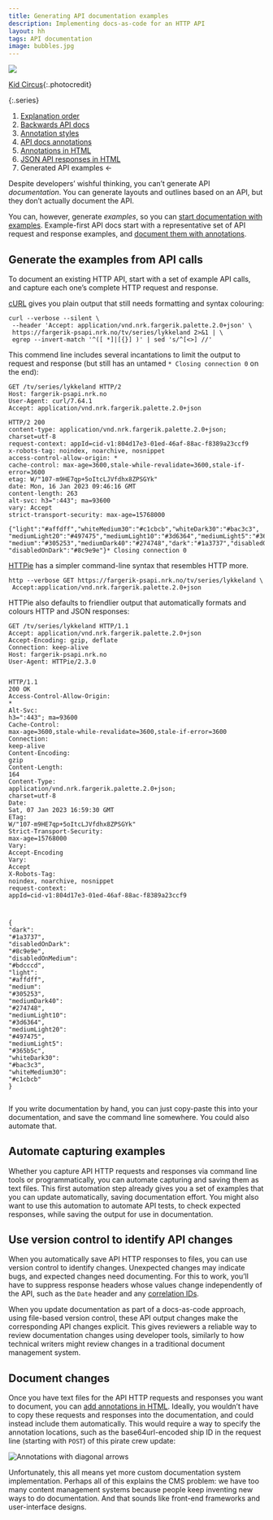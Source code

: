 ```yaml
---
title: Generating API documentation examples
description: Implementing docs-as-code for an HTTP API
layout: hh
tags: API documentation
image: bubbles.jpg
---
```


![](bubbles.jpg)

[Kid Circus](https://unsplash.com/photos/3XSELqbbo3E){:.photocredit}

{:.series}
1. [Explanation order](explanation-order)
2. [Backwards API docs](api-docs-backwards)
3. [Annotation styles](annotations)
4. [API docs annotations](api-docs-annotations)
5. [Annotations in HTML](api-docs-annotations-html)
6. [JSON API responses in HTML](api-response-html)
7. Generated API examples ←

Despite developers’ wishful thinking, you can’t generate API _documentation_.
You can generate layouts and outlines based on an API, but they don’t actually document the API.

You can, however, generate _examples_, so you can
[start documentation with examples](api-docs-backwards).
Example-first API docs start with a representative set of API request and response examples, and 
[document them with annotations](api-docs-annotations).

## Generate the examples from API calls

To document an existing HTTP API, start with a set of example API calls, and capture each one’s complete HTTP request and response.

[cURL](https://en.wikipedia.org/wiki/CURL)
gives you plain output that still needs formatting and syntax colouring:

```
curl --verbose --silent \
 --header 'Accept: application/vnd.nrk.fargerik.palette.2.0+json' \
 https://fargerik-psapi.nrk.no/tv/series/lykkeland 2>&1 | \
 egrep --invert-match '^([ *]|[{}] )' | sed 's/^[<>] //'
```

This commend line includes several incantations to limit the output to request and response (but still has an untamed `* Closing connection 0` on the end):

```
GET /tv/series/lykkeland HTTP/2
Host: fargerik-psapi.nrk.no
User-Agent: curl/7.64.1
Accept: application/vnd.nrk.fargerik.palette.2.0+json

HTTP/2 200 
content-type: application/vnd.nrk.fargerik.palette.2.0+json; charset=utf-8
request-context: appId=cid-v1:804d17e3-01ed-46af-88ac-f8389a23ccf9
x-robots-tag: noindex, noarchive, nosnippet
access-control-allow-origin: *
cache-control: max-age=3600,stale-while-revalidate=3600,stale-if-error=3600
etag: W/"107-m9HE7qp+5oItcLJVfdhx8ZPSGYk"
date: Mon, 16 Jan 2023 09:46:16 GMT
content-length: 263
alt-svc: h3=":443"; ma=93600
vary: Accept
strict-transport-security: max-age=15768000

{"light":"#affdff","whiteMedium30":"#c1cbcb","whiteDark30":"#bac3c3",
"mediumLight20":"#497475","mediumLight10":"#3d6364","mediumLight5":"#365b5c",
"medium":"#305253","mediumDark40":"#274748","dark":"#1a3737","disabledOnMedium":"#bdcccd",
"disabledOnDark":"#8c9e9e"}* Closing connection 0
```

[HTTPie](https://httpie.io) has a simpler command-line syntax that resembles HTTP more.

```
http --verbose GET https://fargerik-psapi.nrk.no/tv/series/lykkeland \
 Accept:application/vnd.nrk.fargerik.palette.2.0+json
```

HTTPie also defaults to friendlier output that automatically formats and colours HTTP and JSON responses:

<div class="language-http highlighter-rouge"><div class="highlight"><pre class="highlight"><code><span class="nf">GET</span> <span class="nn">/tv/series/lykkeland</span> <span class="k">HTTP</span><span class="o">/</span><span class="m">1.1</span>
<span class="na">Accept</span><span class="p">:</span> <span class="s">application/vnd.nrk.fargerik.palette.2.0+json</span>
<span class="na">Accept-Encoding</span><span class="p">:</span> <span class="s">gzip, deflate</span>
<span class="na">Connection</span><span class="p">:</span> <span class="s">keep-alive</span>
<span class="na">Host</span><span class="p">:</span> <span class="s">fargerik-psapi.nrk.no</span>
<span class="na">User-Agent</span><span class="p">:</span> <span class="s">HTTPie/2.3.0</span>

<span class="k">HTTP</span><span class="o">/</span><span class="m">1.1</span> <span class="m">200</span> <span class="ne">OK</span>
<span class="na">Access-Control-Allow-Origin</span><span class="p">:</span> <span class="s">*</span>
<span class="na">Alt-Svc</span><span class="p">:</span> <span class="s">h3=":443"; ma=93600</span>
<span class="na">Cache-Control</span><span class="p">:</span> <span class="s">max-age=3600,stale-while-revalidate=3600,stale-if-error=3600</span>
<span class="na">Connection</span><span class="p">:</span> <span class="s">keep-alive</span>
<span class="na">Content-Encoding</span><span class="p">:</span> <span class="s">gzip</span>
<span class="na">Content-Length</span><span class="p">:</span> <span class="s">164</span>
<span class="na">Content-Type</span><span class="p">:</span> <span class="s">application/vnd.nrk.fargerik.palette.2.0+json; charset=utf-8</span>
<span class="na">Date</span><span class="p">:</span> <span class="s">Sat, 07 Jan 2023 16:59:30 GMT</span>
<span class="na">ETag</span><span class="p">:</span> <span class="s">W/"107-m9HE7qp+5oItcLJVfdhx8ZPSGYk"</span>
<span class="na">Strict-Transport-Security</span><span class="p">:</span> <span class="s">max-age=15768000</span>
<span class="na">Vary</span><span class="p">:</span> <span class="s">Accept-Encoding</span>
<span class="na">Vary</span><span class="p">:</span> <span class="s">Accept</span>
<span class="na">X-Robots-Tag</span><span class="p">:</span> <span class="s">noindex, noarchive, nosnippet</span>
<span class="na">request-context</span><span class="p">:</span> <span class="s">appId=cid-v1:804d17e3-01ed-46af-88ac-f8389a23ccf9</span>

<span class="p">{</span><span class="w">
    </span><span class="nl">"dark"</span><span class="p">:</span><span class="w"> </span><span class="s2">"#1a3737"</span><span class="p">,</span><span class="w">
    </span><span class="nl">"disabledOnDark"</span><span class="p">:</span><span class="w"> </span><span class="s2">"#8c9e9e"</span><span class="p">,</span><span class="w">
    </span><span class="nl">"disabledOnMedium"</span><span class="p">:</span><span class="w"> </span><span class="s2">"#bdcccd"</span><span class="p">,</span><span class="w">
    </span><span class="nl">"light"</span><span class="p">:</span><span class="w"> </span><span class="s2">"#affdff"</span><span class="p">,</span><span class="w">
    </span><span class="nl">"medium"</span><span class="p">:</span><span class="w"> </span><span class="s2">"#305253"</span><span class="p">,</span><span class="w">
    </span><span class="nl">"mediumDark40"</span><span class="p">:</span><span class="w"> </span><span class="s2">"#274748"</span><span class="p">,</span><span class="w">
    </span><span class="nl">"mediumLight10"</span><span class="p">:</span><span class="w"> </span><span class="s2">"#3d6364"</span><span class="p">,</span><span class="w">
    </span><span class="nl">"mediumLight20"</span><span class="p">:</span><span class="w"> </span><span class="s2">"#497475"</span><span class="p">,</span><span class="w">
    </span><span class="nl">"mediumLight5"</span><span class="p">:</span><span class="w"> </span><span class="s2">"#365b5c"</span><span class="p">,</span><span class="w">
    </span><span class="nl">"whiteDark30"</span><span class="p">:</span><span class="w"> </span><span class="s2">"#bac3c3"</span><span class="p">,</span><span class="w">
    </span><span class="nl">"whiteMedium30"</span><span class="p">:</span><span class="w"> </span><span class="s2">"#c1cbcb"</span><span class="w">
</span><span class="p">}</span><span class="w">
</span></code></pre></div></div>


<!-- ```http
GET /tv/series/lykkeland HTTP/1.1
Accept: application/vnd.nrk.fargerik.palette.2.0+json
Accept-Encoding: gzip, deflate
Connection: keep-alive
Host: fargerik-psapi.nrk.no
User-Agent: HTTPie/2.3.0
```


```http
HTTP/1.1 200 OK
Access-Control-Allow-Origin: *
Alt-Svc: h3=":443"; ma=93600
Cache-Control: max-age=3600,stale-while-revalidate=3600,stale-if-error=3600
Connection: keep-alive
Content-Encoding: gzip
Content-Length: 164
Content-Type: application/vnd.nrk.fargerik.palette.2.0+json; charset=utf-8
Date: Sat, 07 Jan 2023 16:59:30 GMT
ETag: W/"107-m9HE7qp+5oItcLJVfdhx8ZPSGYk"
Strict-Transport-Security: max-age=15768000
Vary: Accept-Encoding
Vary: Accept
X-Robots-Tag: noindex, noarchive, nosnippet
request-context: appId=cid-v1:804d17e3-01ed-46af-88ac-f8389a23ccf9
```

```json
{
    "dark": "#1a3737",
    "disabledOnDark": "#8c9e9e",
    "disabledOnMedium": "#bdcccd",
    "light": "#affdff",
    "medium": "#305253",
    "mediumDark40": "#274748",
    "mediumLight10": "#3d6364",
    "mediumLight20": "#497475",
    "mediumLight5": "#365b5c",
    "whiteDark30": "#bac3c3",
    "whiteMedium30": "#c1cbcb"
}
``` -->

If you write documentation by hand, you can just copy-paste this into your documentation, and save the command line somewhere.
You could also automate that.

## Automate capturing examples

Whether you capture API HTTP requests and responses via command line tools or programmatically, you can automate capturing and saving them as text files.
This first automation step already gives you a set of examples that you can update automatically, saving documentation effort.
You might also want to use this automation to automate API tests, to check expected responses, while saving the output for use in documentation.

## Use version control to identify API changes

When you automatically save API HTTP responses to files, you can use version control to identify changes.
Unexpected changes may indicate bugs, and expected changes need documenting.
For this to work, you’ll have to suppress response headers whose values change independently of the API, such as the `Date` header and any [correlation IDs](microservices-correlation-id).

When you update documentation as part of a docs-as-code approach, using file-based version control, these API output changes make the corresponding API changes explicit.
This gives reviewers a reliable way to review documentation changes using developer tools, similarly to how technical writers might review changes in a traditional document management system.

## Document changes

Once you have text files for the API HTTP requests and responses you want to document, you can 
[add annotations in HTML](api-docs-annotations-html).
Ideally, you wouldn’t have to copy these requests and responses into the documentation, and could instead include them automatically.
This would require a way to specify the annotation locations, such as the base64url-encoded ship ID in the request line (starting with `POST`) of this pirate crew update:

![Annotations with diagonal arrows](api/pirates-artisanal-canvas.webp)

Unfortunately, this all means yet more custom documentation system implementation.
Perhaps all of this explains the CMS problem: we have too many content management systems because people keep inventing new ways to do documentation.
And that sounds like front-end frameworks and user-interface designs.
